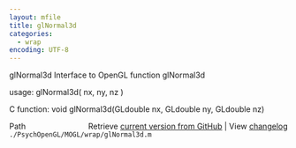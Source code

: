 ```yaml
---
layout: mfile
title: glNormal3d
categories:
  - wrap
encoding: UTF-8
---
```


glNormal3d  Interface to OpenGL function glNormal3d

usage:  glNormal3d( nx, ny, nz )

C function:  void glNormal3d(GLdouble nx, GLdouble ny, GLdouble nz)


<div class="code_header" style="text-align:right;">
  <span style="float:left;">Path&nbsp;&nbsp;</span> <span class="counter">Retrieve <a href=
  "https://raw.github.com/Psychtoolbox-3/Psychtoolbox-3/beta/./PsychOpenGL/MOGL/wrap/glNormal3d.m">current version from GitHub</a> | View <a href=
  "https://github.com/Psychtoolbox-3/Psychtoolbox-3/commits/beta/./PsychOpenGL/MOGL/wrap/glNormal3d.m">changelog</a></span>
</div>
<div class="code">
  <code>./PsychOpenGL/MOGL/wrap/glNormal3d.m</code>
</div>
